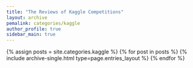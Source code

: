 ```yaml
---
title: "The Reviews of Kaggle Competitions"
layout: archive
pemalink: categories/kaggle
author_profile: true
sidebar_main: true
---
```


{% assign posts = site.categories.kaggle %}
{% for post in posts %} {% include archive-single.html type=page.entries_layout %} {% endfor %}

